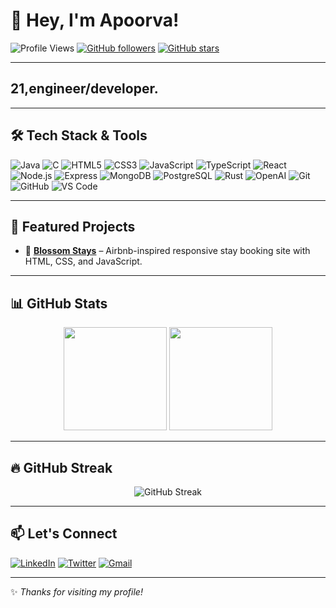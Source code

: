 # 👋 Hey, I'm Apoorva!

![Profile Views](https://komarev.com/ghpvc/?username=Apoorvaaaaaaaa&color=ff69b4&style=flat)
[![GitHub followers](https://img.shields.io/github/followers/Apoorvaaaaaaaa?style=social)](https://github.com/Apoorvaaaaaaaa?tab=followers)
[![GitHub stars](https://img.shields.io/github/stars/Apoorvaaaaaaaa?style=social)](https://github.com/Apoorvaaaaaaaa?tab=repositories)

---

## 21,engineer/developer.

---

## 🛠 Tech Stack & Tools
![Java](https://img.shields.io/badge/Java-007396?logo=java&logoColor=white)
![C](https://img.shields.io/badge/C-A8B9CC?logo=c&logoColor=black)
![HTML5](https://img.shields.io/badge/HTML5-E34F26?logo=html5&logoColor=white)
![CSS3](https://img.shields.io/badge/CSS3-1572B6?logo=css3&logoColor=white)
![JavaScript](https://img.shields.io/badge/JavaScript-F7DF1E?logo=javascript&logoColor=black)
![TypeScript](https://img.shields.io/badge/TypeScript-3178C6?logo=typescript&logoColor=white)
![React](https://img.shields.io/badge/React-20232A?logo=react&logoColor=61DAFB)
![Node.js](https://img.shields.io/badge/Node.js-339933?logo=node.js&logoColor=white)
![Express](https://img.shields.io/badge/Express-000000?logo=express&logoColor=white)
![MongoDB](https://img.shields.io/badge/MongoDB-47A248?logo=mongodb&logoColor=white)
![PostgreSQL](https://img.shields.io/badge/PostgreSQL-336791?logo=postgresql&logoColor=white)
![Rust](https://img.shields.io/badge/Rust-000000?logo=rust&logoColor=white)
![OpenAI](https://img.shields.io/badge/OpenAI-412991?logo=openai&logoColor=white)
![Git](https://img.shields.io/badge/Git-F05032?logo=git&logoColor=white)
![GitHub](https://img.shields.io/badge/GitHub-181717?logo=github&logoColor=white)
![VS Code](https://img.shields.io/badge/VSCode-007ACC?logo=visual-studio-code&logoColor=white)

---

## 📌 Featured Projects

- 🌸 [**Blossom Stays**](https://github.com/Apoorvaaaaaaaa/AIRBNB-CLONE) – Airbnb-inspired responsive stay booking site with HTML, CSS, and JavaScript.


---

## 📊 GitHub Stats

<p align="center">
  <img src="https://github-readme-stats.vercel.app/api?username=Apoorvaaaaaaaa&show_icons=true&theme=tokyonight" height="165"/>
  <img src="https://github-readme-stats.vercel.app/api/top-langs/?username=Apoorvaaaaaaaa&layout=compact&theme=tokyonight" height="165"/>
</p>

---

## 🔥 GitHub Streak

<p align="center">
  <img src="https://streak-stats.demolab.com?user=Apoorvaaaaaaaa&theme=tokyonight&hide_border=true" alt="GitHub Streak" />
</p>

---

## 📫 Let's Connect

[![LinkedIn](https://img.shields.io/badge/LinkedIn-Apoorva-blue?logo=linkedin&logoColor=white)](www.linkedin.com/in/apoorva-das-18326124a)
[![Twitter](https://img.shields.io/badge/Twitter-@yourhandle-1DA1F2?logo=twitter&logoColor=white)](https://x.com/apoorvaaaaa_das)
[![Gmail](https://img.shields.io/badge/Gmail-Email_Me-red?logo=gmail&logoColor=white)](mailto:apurvadas00@gmail.com)

---

✨ _Thanks for visiting my profile!_
